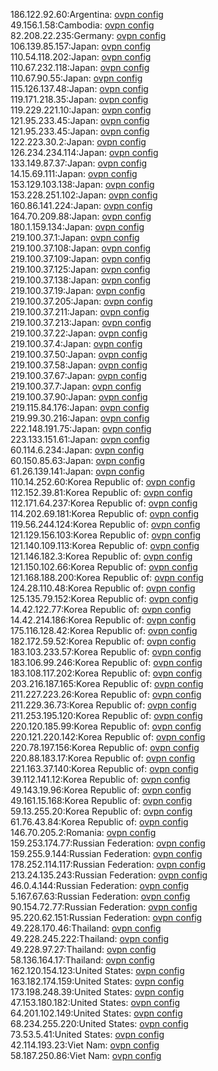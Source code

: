 186.122.92.60:Argentina: [ovpn config](vpn/186_122_92_60.ovpn)  
49.156.1.58:Cambodia: [ovpn config](vpn/49_156_1_58.ovpn)  
82.208.22.235:Germany: [ovpn config](vpn/82_208_22_235.ovpn)  
106.139.85.157:Japan: [ovpn config](vpn/106_139_85_157.ovpn)  
110.54.118.202:Japan: [ovpn config](vpn/110_54_118_202.ovpn)  
110.67.232.118:Japan: [ovpn config](vpn/110_67_232_118.ovpn)  
110.67.90.55:Japan: [ovpn config](vpn/110_67_90_55.ovpn)  
115.126.137.48:Japan: [ovpn config](vpn/115_126_137_48.ovpn)  
119.171.218.35:Japan: [ovpn config](vpn/119_171_218_35.ovpn)  
119.229.221.10:Japan: [ovpn config](vpn/119_229_221_10.ovpn)  
121.95.233.45:Japan: [ovpn config](vpn/121_95_233_45.ovpn)  
121.95.233.45:Japan: [ovpn config](vpn/121_95_233_45.ovpn)  
122.223.30.2:Japan: [ovpn config](vpn/122_223_30_2.ovpn)  
126.234.234.114:Japan: [ovpn config](vpn/126_234_234_114.ovpn)  
133.149.87.37:Japan: [ovpn config](vpn/133_149_87_37.ovpn)  
14.15.69.111:Japan: [ovpn config](vpn/14_15_69_111.ovpn)  
153.129.103.138:Japan: [ovpn config](vpn/153_129_103_138.ovpn)  
153.228.251.102:Japan: [ovpn config](vpn/153_228_251_102.ovpn)  
160.86.141.224:Japan: [ovpn config](vpn/160_86_141_224.ovpn)  
164.70.209.88:Japan: [ovpn config](vpn/164_70_209_88.ovpn)  
180.1.159.134:Japan: [ovpn config](vpn/180_1_159_134.ovpn)  
219.100.37.1:Japan: [ovpn config](vpn/219_100_37_1.ovpn)  
219.100.37.108:Japan: [ovpn config](vpn/219_100_37_108.ovpn)  
219.100.37.109:Japan: [ovpn config](vpn/219_100_37_109.ovpn)  
219.100.37.125:Japan: [ovpn config](vpn/219_100_37_125.ovpn)  
219.100.37.138:Japan: [ovpn config](vpn/219_100_37_138.ovpn)  
219.100.37.19:Japan: [ovpn config](vpn/219_100_37_19.ovpn)  
219.100.37.205:Japan: [ovpn config](vpn/219_100_37_205.ovpn)  
219.100.37.211:Japan: [ovpn config](vpn/219_100_37_211.ovpn)  
219.100.37.213:Japan: [ovpn config](vpn/219_100_37_213.ovpn)  
219.100.37.22:Japan: [ovpn config](vpn/219_100_37_22.ovpn)  
219.100.37.4:Japan: [ovpn config](vpn/219_100_37_4.ovpn)  
219.100.37.50:Japan: [ovpn config](vpn/219_100_37_50.ovpn)  
219.100.37.58:Japan: [ovpn config](vpn/219_100_37_58.ovpn)  
219.100.37.67:Japan: [ovpn config](vpn/219_100_37_67.ovpn)  
219.100.37.7:Japan: [ovpn config](vpn/219_100_37_7.ovpn)  
219.100.37.90:Japan: [ovpn config](vpn/219_100_37_90.ovpn)  
219.115.84.176:Japan: [ovpn config](vpn/219_115_84_176.ovpn)  
219.99.30.216:Japan: [ovpn config](vpn/219_99_30_216.ovpn)  
222.148.191.75:Japan: [ovpn config](vpn/222_148_191_75.ovpn)  
223.133.151.61:Japan: [ovpn config](vpn/223_133_151_61.ovpn)  
60.114.6.234:Japan: [ovpn config](vpn/60_114_6_234.ovpn)  
60.150.85.63:Japan: [ovpn config](vpn/60_150_85_63.ovpn)  
61.26.139.141:Japan: [ovpn config](vpn/61_26_139_141.ovpn)  
110.14.252.60:Korea Republic of: [ovpn config](vpn/110_14_252_60.ovpn)  
112.152.39.81:Korea Republic of: [ovpn config](vpn/112_152_39_81.ovpn)  
112.171.64.237:Korea Republic of: [ovpn config](vpn/112_171_64_237.ovpn)  
114.202.69.181:Korea Republic of: [ovpn config](vpn/114_202_69_181.ovpn)  
119.56.244.124:Korea Republic of: [ovpn config](vpn/119_56_244_124.ovpn)  
121.129.156.103:Korea Republic of: [ovpn config](vpn/121_129_156_103.ovpn)  
121.140.109.113:Korea Republic of: [ovpn config](vpn/121_140_109_113.ovpn)  
121.146.182.3:Korea Republic of: [ovpn config](vpn/121_146_182_3.ovpn)  
121.150.102.66:Korea Republic of: [ovpn config](vpn/121_150_102_66.ovpn)  
121.168.188.200:Korea Republic of: [ovpn config](vpn/121_168_188_200.ovpn)  
124.28.110.48:Korea Republic of: [ovpn config](vpn/124_28_110_48.ovpn)  
125.135.79.152:Korea Republic of: [ovpn config](vpn/125_135_79_152.ovpn)  
14.42.122.77:Korea Republic of: [ovpn config](vpn/14_42_122_77.ovpn)  
14.42.214.186:Korea Republic of: [ovpn config](vpn/14_42_214_186.ovpn)  
175.116.128.42:Korea Republic of: [ovpn config](vpn/175_116_128_42.ovpn)  
182.172.59.52:Korea Republic of: [ovpn config](vpn/182_172_59_52.ovpn)  
183.103.233.57:Korea Republic of: [ovpn config](vpn/183_103_233_57.ovpn)  
183.106.99.246:Korea Republic of: [ovpn config](vpn/183_106_99_246.ovpn)  
183.108.117.202:Korea Republic of: [ovpn config](vpn/183_108_117_202.ovpn)  
203.216.187.165:Korea Republic of: [ovpn config](vpn/203_216_187_165.ovpn)  
211.227.223.26:Korea Republic of: [ovpn config](vpn/211_227_223_26.ovpn)  
211.229.36.73:Korea Republic of: [ovpn config](vpn/211_229_36_73.ovpn)  
211.253.195.120:Korea Republic of: [ovpn config](vpn/211_253_195_120.ovpn)  
220.120.185.99:Korea Republic of: [ovpn config](vpn/220_120_185_99.ovpn)  
220.121.220.142:Korea Republic of: [ovpn config](vpn/220_121_220_142.ovpn)  
220.78.197.156:Korea Republic of: [ovpn config](vpn/220_78_197_156.ovpn)  
220.88.183.17:Korea Republic of: [ovpn config](vpn/220_88_183_17.ovpn)  
221.163.37.140:Korea Republic of: [ovpn config](vpn/221_163_37_140.ovpn)  
39.112.141.12:Korea Republic of: [ovpn config](vpn/39_112_141_12.ovpn)  
49.143.19.96:Korea Republic of: [ovpn config](vpn/49_143_19_96.ovpn)  
49.161.15.168:Korea Republic of: [ovpn config](vpn/49_161_15_168.ovpn)  
59.13.255.20:Korea Republic of: [ovpn config](vpn/59_13_255_20.ovpn)  
61.76.43.84:Korea Republic of: [ovpn config](vpn/61_76_43_84.ovpn)  
146.70.205.2:Romania: [ovpn config](vpn/146_70_205_2.ovpn)  
159.253.174.77:Russian Federation: [ovpn config](vpn/159_253_174_77.ovpn)  
159.255.9.144:Russian Federation: [ovpn config](vpn/159_255_9_144.ovpn)  
178.252.114.117:Russian Federation: [ovpn config](vpn/178_252_114_117.ovpn)  
213.24.135.243:Russian Federation: [ovpn config](vpn/213_24_135_243.ovpn)  
46.0.4.144:Russian Federation: [ovpn config](vpn/46_0_4_144.ovpn)  
5.167.67.63:Russian Federation: [ovpn config](vpn/5_167_67_63.ovpn)  
90.154.72.77:Russian Federation: [ovpn config](vpn/90_154_72_77.ovpn)  
95.220.62.151:Russian Federation: [ovpn config](vpn/95_220_62_151.ovpn)  
49.228.170.46:Thailand: [ovpn config](vpn/49_228_170_46.ovpn)  
49.228.245.222:Thailand: [ovpn config](vpn/49_228_245_222.ovpn)  
49.228.97.27:Thailand: [ovpn config](vpn/49_228_97_27.ovpn)  
58.136.164.17:Thailand: [ovpn config](vpn/58_136_164_17.ovpn)  
162.120.154.123:United States: [ovpn config](vpn/162_120_154_123.ovpn)  
163.182.174.159:United States: [ovpn config](vpn/163_182_174_159.ovpn)  
173.198.248.39:United States: [ovpn config](vpn/173_198_248_39.ovpn)  
47.153.180.182:United States: [ovpn config](vpn/47_153_180_182.ovpn)  
64.201.102.149:United States: [ovpn config](vpn/64_201_102_149.ovpn)  
68.234.255.220:United States: [ovpn config](vpn/68_234_255_220.ovpn)  
73.53.5.41:United States: [ovpn config](vpn/73_53_5_41.ovpn)  
42.114.193.23:Viet Nam: [ovpn config](vpn/42_114_193_23.ovpn)  
58.187.250.86:Viet Nam: [ovpn config](vpn/58_187_250_86.ovpn)  
